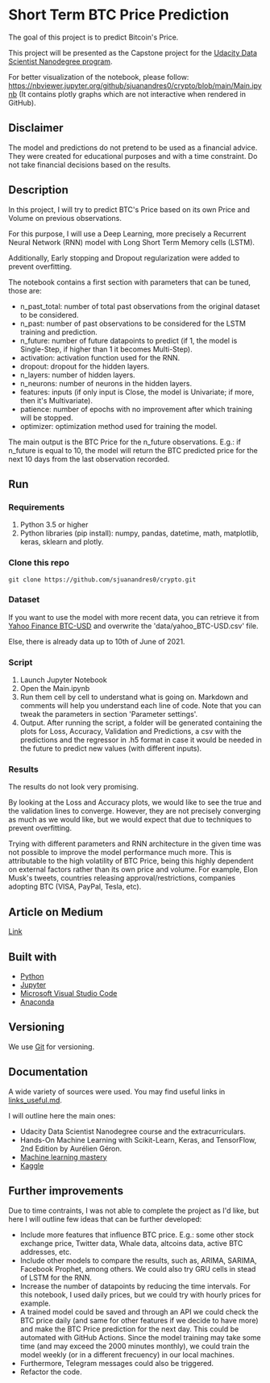 # Short Term BTC Price Prediction

The goal of this project is to predict Bitcoin's Price.

This project will be presented as the Capstone project for the [Udacity Data Scientist Nanodegree program](https://www.udacity.com/course/data-scientist-nanodegree--nd025). 

For better visualization of the notebook, please follow: https://nbviewer.jupyter.org/github/sjuanandres0/crypto/blob/main/Main.ipynb (It contains plotly graphs which are not interactive when rendered in GitHub).

## Disclaimer

The model and predictions do not pretend to be used as a financial advice. They were created for educational purposes and with a time constraint. Do not take financial decisions based on the results.

## Description

In this project, I will try to predict BTC's Price based on its own Price and Volume on previous observations.

For this purpose, I will use a Deep Learning, more precisely a Recurrent Neural Network (RNN) model with Long Short Term Memory cells (LSTM).

Additionally, Early stopping and Dropout regularization were added to prevent overfitting.

The notebook contains a first section with parameters that can be tuned, those are:
- n_past_total: number of total past observations from the original dataset to be considered.
- n_past: number of past observations to be considered for the LSTM training and prediction.
- n_future: number of future datapoints to predict (if 1, the model is Single-Step, if higher than 1 it becomes Multi-Step).
- activation: activation function used for the RNN.
- dropout: dropout for the hidden layers.
- n_layers: number of hidden layers.
- n_neurons: number of neurons in the hidden layers.
- features: inputs (if only input is Close, the model is Univariate; if more, then it's Multivariate).
- patience: number of epochs with no improvement after which training will be stopped.
- optimizer: optimization method used for training the model.

The main output is the BTC Price for the n_future observations. E.g.: if n_future is equal to 10, the model will return the BTC predicted price for the next 10 days from the last observation recorded.

## Run

### Requirements
1. Python 3.5 or higher
2. Python libraries (pip install): numpy, pandas, datetime, math, matplotlib, keras, sklearn and plotly.

### Clone this repo
```
git clone https://github.com/sjuanandres0/crypto.git
```

### Dataset
If you want to use the model with more recent data, you can retrieve it from [Yahoo Finance BTC-USD](https://finance.yahoo.com/quote/BTC-USD?p=BTC-USD) and overwrite the 'data/yahoo_BTC-USD.csv' file.

Else, there is already data up to 10th of June of 2021.

### Script
1. Launch Jupyter Notebook
2. Open the Main.ipynb
3. Run them cell by cell to understand what is going on. Markdown and comments will help you understand each line of code. Note that you can tweak the parameters in section 'Parameter settings'.
4. Output. After running the script, a folder will be generated containing the plots for Loss, Accuracy, Validation and Predictions, a csv with the predictions and the regressor in .h5 format in case it would be needed in the future to predict new values (with different inputs).

### Results
The results do not look very promising. 

By looking at the Loss and Accuracy plots, we would like to see the true and the validation lines to converge. However, they are not precisely converging as much as we would like, but we would expect that due to techniques to prevent overfitting. 

Trying with different parameters and RNN architecture in the given time was not possible to improve the model performance much more. This is attributable to the high volatility of BTC Price, being this highly dependent on external factors rather than its own price and volume. For example, Elon Musk's tweets, countries releasing approval/restrictions, companies adopting BTC (VISA, PayPal, Tesla, etc).

## Article on Medium
[Link](https://sjuanandres0.medium.com/short-term-bitcoin-price-prediction-with-deep-learning-ab4386e84b5)

## Built with
* [Python](https://www.python.org/)
* [Jupyter](https://jupyter.org/)
* [Microsoft Visual Studio Code](https://code.visualstudio.com/) 
* [Anaconda](https://www.anaconda.com/products/individual-b)

## Versioning
We use [Git](https://git-scm.com/) for versioning. 

## Documentation
A wide variety of sources were used. You may find useful links in [links_useful.md](https://github.com/sjuanandres0/crypto/blob/main/links_useful.md).

I will outline here the main ones:
- Udacity Data Scientist Nanodegree course and the extracurriculars.
- Hands-On Machine Learning with Scikit-Learn, Keras, and TensorFlow, 2nd Edition by Aurélien Géron.
- [Machine learning mastery](https://machinelearningmastery.com/)
- [Kaggle](https://www.kaggle.com/)

## Further improvements
Due to time contraints, I was not able to complete the project as I'd like, but here I will outline few ideas that can be further developed:
- Include more features that influence BTC price. E.g.: some other stock exchange price, Twitter data, Whale data, altcoins data, active BTC addresses, etc.
- Include other models to compare the results, such as, ARIMA, SARIMA, Facebook Prophet, among others. We could also try GRU cells in stead of LSTM for the RNN.
- Increase the number of datapoints by reducing the time intervals. For this notebook, I used daily prices, but we could try with hourly prices for example.
- A trained model could be saved and through an API we could check the BTC price daily (and same for other features if we decide to have more) and make the BTC Price prediction for the next day. This could be automated with GitHub Actions. Since the model training may take some time (and may exceed the 2000 minutes monthly), we could train the model weekly (or in a different frecuency) in our local machines.
- Furthermore, Telegram messages could also be triggered.
- Refactor the code.
